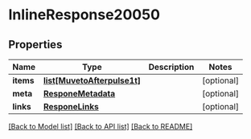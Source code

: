 # InlineResponse20050

## Properties
Name | Type | Description | Notes
------------ | ------------- | ------------- | -------------
**items** | [**list[MuvetoAfterpulse1t]**](MuvetoAfterpulse1t.md) |  | [optional] 
**meta** | [**ResponeMetadata**](ResponeMetadata.md) |  | [optional] 
**links** | [**ResponeLinks**](ResponeLinks.md) |  | [optional] 

[[Back to Model list]](../README.md#documentation-for-models) [[Back to API list]](../README.md#documentation-for-api-endpoints) [[Back to README]](../README.md)


